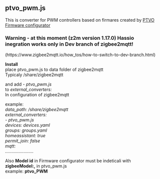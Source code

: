 <h2>ptvo_pwm.js</h2>
This is converter for PWM controllers based on firmares created by <a href ="https://ptvo.info/zigbee-configurable-firmware-features/">PTVO Firmware configurator</a>
<h3>Warning - at this moment (z2m version 1.17.0) Hassio inegration works only in Dev branch of zigbee2mqtt!</h3>
 (https://www.zigbee2mqtt.io/how_tos/how-to-switch-to-dev-branch.html)
<p>
<b>Install</b></br>
place ptvo_pwm.js to data folder of zigbee2mqtt</br>
Typicaly /share/zigbee2mqtt</br>
</p>
<p>
and add <i>- ptvo_pwm.js</i></br>
to <i>external_converters:</i></br>
In configuration of zigbee2mqtt</br>
</p>
<p>
example:</br>
<i>
data_path: /share/zigbee2mqtt</br>
external_converters:</br>
  - ptvo_pwm.js</br>
devices: devices.yaml</br>
groups: groups.yaml</br>
homeassistant: true</br>
permit_join: false</br>
mqtt:</br>
.......................</br>
 </i>
</p>

Also  <b>Model id</b> in Firmware configurator must be indeticali with <b>zigbeeModel:,</b> in ptvo_pwm.js</br>
example: <b>ptvo_PWM</b>
